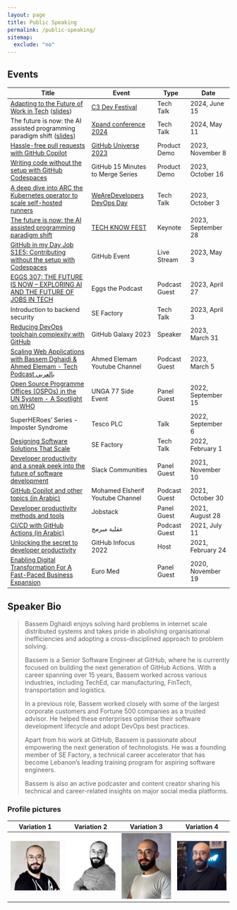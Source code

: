```yaml
---
layout: page
title: Public Speaking
permalink: /public-speaking/
sitemap:
  exclude: "no"
---
```


## Events

| Title                                                                                                                                                                                                                                  | Event                                                                                       | Type          | Date               |
| -------------------------------------------------------------------------------------------------------------------------------------------------------------------------------------------------------------------------------------- | ------------------------------------------------------------------------------------------- | ------------- | ------------------ |
| [Adapting to the Future of Work in Tech](https://www.youtube.com/live/lt5_ajhIMTs?si=LwUlRx6TbzwscaUQ&t=19869) ([slides](/assets/static/2024/05/The-future-of-software-engineering_2024.pdf))                                          | [C3 Dev Festival](https://www.youtube.com/live/lt5_ajhIMTs?si=LwUlRx6TbzwscaUQ&t=19869)     | Tech Talk     | 2024, June 15      |
| The future is now: the AI assisted programming paradigm shift ([slides](/assets/static/2024/05/The-future-of-software-engineering_2024.pdf))                                                                                           | [Xpand conference 2024](https://www.xpandconf.com/)                                         | Tech Talk     | 2024, May 11       |
| [Hassle-free pull requests with GitHub Copilot](https://www.youtube.com/watch?v=CXEJ5FhHIfo)                                                                                                                                           | [GitHub Universe 2023](https://githubuniverse.com/)                                         | Product Demo  | 2023, November 8   |
| [Writing code without the setup with GitHub Codespaces](https://www.youtube.com/watch?v=I3UmeNf80e4)                                                                                                                                   | GitHub 15 Minutes to Merge Series                                                           | Product Demo  | 2023, October 16   |
| [A deep dive into ARC the Kubernetes operator to scale self-hosted runners](https://www.youtube.com/live/MZg9sY_NQ_U?si=Vv1LZ5Qx85dNgRDH)                                                                                              | [WeAreDevelopers DevOps Day](https://www.wearedevelopers.com/event/devops-day-october-2023) | Tech Talk     | 2023, October 3    |
| [The future is now: the AI assisted programming paradigm shift](https://www.linkedin.com/feed/update/urn:li:activity:7117418708699869184/)                                                                                             | [TECH KNOW FEST](https://www.thenextgen.nl/events/techknowfest)                             | Keynote       | 2023, September 28 |
| [GitHub in my Day Job S1E5: Contributing without the setup with Codespaces](https://www.youtube.com/watch?v=mBsvSFbcujg)                                                                                                               | GitHub Event                                                                                | Live Stream   | 2023, May 3        |
| [EGGS 307: THE FUTURE IS NOW – EXPLORING AI AND THE FUTURE OF JOBS IN TECH](https://www.eggscast.com/photos/eggs-307-the-future-is-now-exploring-ai-and-the-future-of-jobs-in-tech-with-bassem-dghaidi)                                | Eggs the Podcast                                                                            | Podcast Guest | 2023, April 27     |
| Introduction to backend security                                                                                                                                                                                                       | SE Factory                                                                                  | Tech Talk     | 2023, April 3      |
| [Reducing DevOps toolchain complexity with GitHub](https://youtu.be/o2QgGM-kgmY)                                                                                                                                                       | GitHub Galaxy 2023                                                                          | Speaker       | 2023, March 31     |
| [Scaling Web Applications with Bassem Dghaidi & Ahmed Elemam - Tech Podcast بالعربي](https://www.youtube.com/watch?v=mN8l4Zuy8e8)                                                                                                      | Ahmed Elemam Youtube Channel                                                                | Podcast Guest | 2023, March 5      |
| [Open Source Programme Offices (OSPOs) in the UN System - A Spotlight on WHO](https://youtu.be/mf5tUbhi9Q4)                                                                                                                            | UNGA 77 Side Event                                                                          | Panel Guest   | 2022, September 15 |
| SuperHERoes’ Series - Imposter Syndrome                                                                                                                                                                                                | Tesco PLC                                                                                   | Talk          | 2022, September 6  |
| [Designing Software Solutions That Scale](https://youtu.be/5H8pY99yLTw)                                                                                                                                                                | SE Factory                                                                                  | Tech Talk     | 2022, February 1   |
| [Developer productivity and a sneak peek into the future of software development](https://slackcommunity.com/events/details/slack-amsterdam-presents-developer-productivity-and-a-sneak-peek-into-the-future-of-software-development/) | Slack Communities                                                                           | Panel Guest   | 2021, November 10  |
| [GitHub Copilot and other topics (in Arabic)](https://www.youtube.com/watch?v=MqLfkH9ehjQ)                                                                                                                                             | Mohamed Elsherif Youtube Channel                                                            | Podcast Guest | 2021, October 30   |
| [Developer productivity methods and tools](https://jobstack.talentsarena.net/)                                                                                                                                                         | Jobstack                                                                                    | Panel Guest   | 2021, August 28    |
| [CI/CD with GitHub Actions (in Arabic)](https://www.youtube.com/watch?v=CYj3eoQu1FM)                                                                                                                                                   | عقلية مبرمج                                                                                 | Podcast Guest | 2021, July 11      |
| [Unlocking the secret to developer productivity](https://infocus.github.com/sessions/unlocking-the-secret-to-developer-productivity/)                                                                                                  | GitHub Infocus 2022                                                                         | Host          | 2021, February 24  |
| [Enabling Digital Transformation For A Fast-Paced Business Expansion](https://berytech.org/events/euro-med-scale-up-innovation-day/)                                                                                                   | Euro Med                                                                                    | Panel Guest   | 2020, November 19  |

## Speaker Bio

> Bassem Dghaidi enjoys solving hard problems in internet scale distributed systems and takes pride in abolishing organisational inefficiencies and adopting a cross-disciplined approach to problem solving.
> 
> Bassem is a Senior Software Engineer at GitHub, where he is currently focused on building the next generation of GitHub Actions. With a career spanning over 15 years, Bassem worked across various industries, including TechEd, car manufacturing, FinTech, transportation and logistics.
> 
> In a previous role, Bassem worked closely with some of the largest corporate customers and Fortune 500 companies as a trusted advisor. He helped these enterprises optimise their software development lifecycle and adopt DevOps best practices.
> 
> Apart from his work at GitHub, Bassem is passionate about empowering the next generation of technologists. He was a founding member of SE Factory, a technical career accelerator that has become Lebanon’s leading training program for aspiring software engineers.
> 
> Bassem is also an active podcaster and content creator sharing his technical and career-related insights on major social media platforms.

### Profile pictures

| Variation 1                                                                                                                                                                                        | Variation 2                                                                                                                                                                                | Variation 3                                                                                                                                                                                                  | Variation 4                                                                                                                                                                                |
| -------------------------------------------------------------------------------------------------------------------------------------------------------------------------------------------------- | ------------------------------------------------------------------------------------------------------------------------------------------------------------------------------------------ | ------------------------------------------------------------------------------------------------------------------------------------------------------------------------------------------------------------ | ------------------------------------------------------------------------------------------------------------------------------------------------------------------------------------------ |
| <a href="/assets/img/bio/profile_square_2759x2759.jpg" target="_blank"><img alt="bassem dghaidi profile picture variation 1" width="300" src="/assets/img/bio/profile_square_2759x2759.jpg" /></a> | <a href="/assets/img/bio/profile_bassem_1436x.png" target="_blank"><img alt="bassem dghaidi profile picture variation 2" width="300" src="/assets/img/bio/profile_bassem_1436x.png" /></a> | <a href="/assets/img/bio/profile_bassem_vertical_x2048.jpg" target="_blank"><img alt="bassem dghaidi profile picture variation 3" width="300" src="/assets/img/bio/profile_bassem_vertical_x2048.jpg" /></a> | <a href="/assets/img/bio/bassem_3_1080x1080.png" target="_blank"><img alt="bassem dghaidi profile picture variation 4" width="300" src="/assets/img/bio/bassem_3_1080x1080.png" /></a> |
